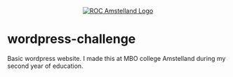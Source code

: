 <p align="center"><a href="https://www.rocva.nl/MBO-onderwijs/MBO-Colleges/MBO-College-Amstelland" target="_blank">    <img src="https://courses.devroc.nl/img/roc-amstelland-logo.png" alt="ROC Amstelland Logo"></a></p>

# wordpress-challenge
Basic wordpress website. I made this at MBO college Amstelland during my second year of education.

